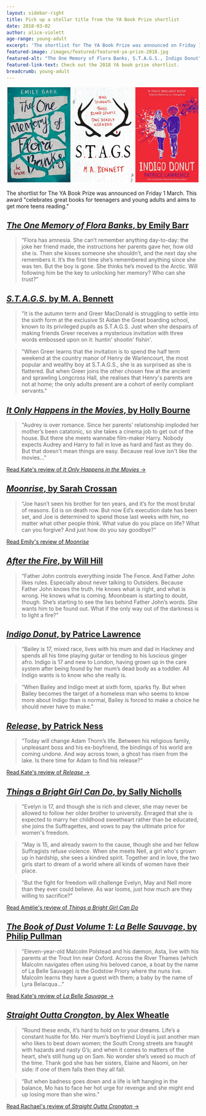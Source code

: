 ```yaml
---
layout: sidebar-right
title: Pick up a stellar title from the YA Book Prize shortlist
date: 2018-03-02
author: alice-violett
age-range: young-adult
excerpt: 'The shortlist for The YA Book Prize was announced on Friday 1 March. This award "celebrates great books for teenagers and young adults and aims to get more teens reading."'
featured-image: /images/featured/featured-ya-prize-2018.jpg
featured-alt: "The One Memory of Flora Banks, S.T.A.G.S., Indigo Donut"
featured-link-text: Check out the 2018 YA book prize shortlist.
breadcrumb: young-adult
---
```


![The One Memory of Flora Banks, S.T.A.G.S., Indigo Donut](/images/featured/featured-ya-prize-2018.jpg)

The shortlist for The YA Book Prize was announced on Friday 1 March. This award "celebrates great books for teenagers and young adults and aims to get more teens reading."

## [<cite>The One Memory of Flora Banks</cite>, by Emily Barr](https://suffolk.spydus.co.uk/cgi-bin/spydus.exe/ENQ/OPAC/BIBENQ?BRN=2079655)

> “Flora has amnesia. She can’t remember anything day-to-day: the joke her friend made, the instructions her parents gave her, how old she is. Then she kisses someone she shouldn’t, and the next day she remembers it. It’s the first time she’s remembered anything since she was ten. But the boy is gone. She thinks he’s moved to the Arctic. Will following him be the key to unlocking her memory? Who can she trust?”

## [<cite>S.T.A.G.S.</cite> by M. A. Bennett](https://suffolk.spydus.co.uk/cgi-bin/spydus.exe/ENQ/OPAC/BIBENQ?BRN=2185698)

> "It is the autumn term and Greer MacDonald is struggling to settle into the sixth form at the exclusive St Aidan the Great boarding school, known to its privileged pupils as S.T.A.G.S. Just when she despairs of making friends Greer receives a mysterious invitation with three words embossed upon on it: huntin' shootin' fishin'.

> "When Greer learns that the invitation is to spend the half term weekend at the country manor of Henry de Warlencourt, the most popular and wealthy boy at S.T.A.G.S., she is as surprised as she is flattered. But when Greer joins the other chosen few at the ancient and sprawling Longcross Hall, she realises that Henry's parents are not at home; the only adults present are a cohort of eerily compliant servants."

## [<cite>It Only Happens in the Movies</cite>, by Holly Bourne](https://suffolk.spydus.co.uk/cgi-bin/spydus.exe/ENQ/OPAC/BIBENQ?BRN=2183906)

> "Audrey is over romance. Since her parents’ relationship imploded her mother’s been catatonic, so she takes a cinema job to get out of the house. But there she meets wannabe film-maker Harry. Nobody expects Audrey and Harry to fall in love as hard and fast as they do. But that doesn't mean things are easy. Because real love isn't like the movies..."

[Read Kate's review of <cite>It Only Happens in the Movies</cite> &rarr;](/new-suggestions/young-adult/it-only-happens-in-the-movies-by-holly-bourne/)

## [<cite>Moonrise</cite>, by Sarah Crossan](https://suffolk.spydus.co.uk/cgi-bin/spydus.exe/ENQ/OPAC/BIBENQ?BRN=2183901)

> “Joe hasn’t seen his brother for ten years, and it’s for the most brutal of reasons. Ed is on death row. But now Ed’s execution date has been set, and Joe is determined to spend those last weeks with him, no matter what other people think. What value do you place on life? What can you forgive? And just how do you say goodbye?”

[Read Emily's review of <cite>Moonrise</cite>](/new-suggestions/young-adult/moonrise-by-sarah-crossan/)

## [<cite>After the Fire</cite>, by Will Hill](https://suffolk.spydus.co.uk/cgi-bin/spydus.exe/ENQ/OPAC/BIBENQ?BRN=2154036)

> “Father John controls everything inside The Fence. And Father John likes rules. Especially about never talking to Outsiders. Because Father John knows the truth. He knows what is right, and what is wrong. He knows what is coming. Moonbeam is starting to doubt, though. She’s starting to see the lies behind Father John’s words. She wants him to be found out. What if the only way out of the darkness is to light a fire?”

## [<cite>Indigo Donut</cite>, by Patrice Lawrence](https://suffolk.spydus.co.uk/cgi-bin/spydus.exe/ENQ/OPAC/BIBENQ?BRN=2171172)

> “Bailey is 17, mixed race, lives with his mum and dad in Hackney and spends all his time playing guitar or tending to his luscious ginger afro. Indigo is 17 and new to London, having grown up in the care system after being found by her mum’s dead body as a toddler. All Indigo wants is to know who she really is.

> “When Bailey and Indigo meet at sixth form, sparks fly. But when Bailey becomes the target of a homeless man who seems to know more about Indigo than is normal, Bailey is forced to make a choice he should never have to make.”

## [<cite>Release</cite>, by Patrick Ness](https://suffolk.spydus.co.uk/cgi-bin/spydus.exe/ENQ/OPAC/BIBENQ?BRN=2152530)

> “Today will change Adam Thorn’s life. Between his religious family, unpleasant boss and his ex-boyfriend, the bindings of his world are coming undone. And way across town, a ghost has risen from the lake. Is there time for Adam to find his release?”

[Read Kate's review of <cite>Release</cite> &rarr;](https://www.suffolklibraries.co.uk/new-suggestions/young-adult/release-by-patrick-ness/)

## [<cite>Things a Bright Girl Can Do</cite>, by Sally Nicholls](https://suffolk.spydus.co.uk/cgi-bin/spydus.exe/ENQ/OPAC/BIBENQ?BRN=2183569)

> "Evelyn is 17, and though she is rich and clever, she may never be allowed to follow her older brother to university. Enraged that she is expected to marry her childhood sweetheart rather than be educated, she joins the Suffragettes, and vows to pay the ultimate price for women's freedom.

> "May is 15, and already sworn to the cause, though she and her fellow Suffragists refuse violence. When she meets Nell, a girl who's grown up in hardship, she sees a kindred spirit. Together and in love, the two girls start to dream of a world where all kinds of women have their place.

> "But the fight for freedom will challenge Evelyn, May and Nell more than they ever could believe. As war looms, just how much are they willing to sacrifice?"

[Read Amélie's review of <cite>Things a Bright Girl Can Do</cite>](/new-suggestions/young-adult/things-a-bright-girl-can-do-by-sally-nicholls/)

## [<cite>The Book of Dust Volume 1: La Belle Sauvage</cite>, by Philip Pullman](https://suffolk.spydus.co.uk/cgi-bin/spydus.exe/ENQ/OPAC/BIBENQ?BRN=2160757)

> "Eleven-year-old Malcolm Polstead and his dæmon, Asta, live with his parents at the Trout Inn near Oxford. Across the River Thames (which Malcolm navigates often using his beloved canoe, a boat by the name of La Belle Sauvage) is the Godstow Priory where the nuns live. Malcolm learns they have a guest with them; a baby by the name of Lyra Belacqua..."

[Read Kate's review of <cite>La Belle Sauvage</cite> &rarr;](/new-suggestions/young-adult/the-book-of-dust-volume-1-by-philip-pullman/)

## [<cite>Straight Outta Crongton</cite>, by Alex Wheatle](https://suffolk.spydus.co.uk/cgi-bin/spydus.exe/ENQ/OPAC/BIBENQ?BRN=2110565)

> “Round these ends, it’s hard to hold on to your dreams. Life’s a constant hustle for Mo. Her mum’s boyfriend Lloyd is just another man who likes to beat down women; the South Crong streets are fraught with hazards and nasty G’s; and when it comes to matters of the heart, she’s still hung up on Sam. No wonder she’s vexed so much of the time. Thank god she has her sisters, Elaine and Naomi, on her side: if one of them falls then they all fall.

> “But when badness goes down and a life is left hanging in the balance, Mo has to face her hot urge for revenge and she might end up losing more than she wins.”

[Read Rachael's review of <cite>Straight Outta Crongton</cite> &rarr;](/new-suggestions/young-adult/straight-outta-crongton-by-alex-wheatle/)
